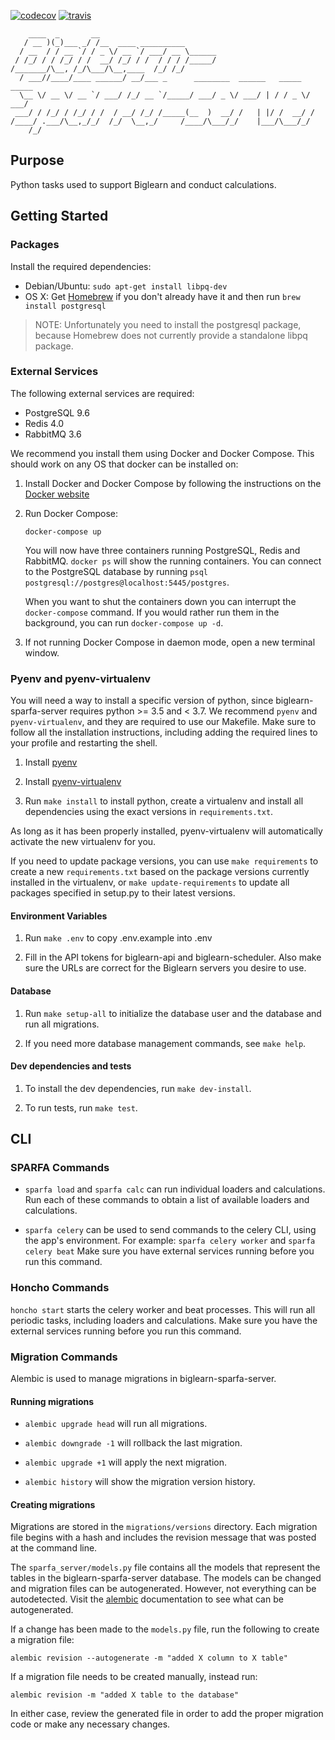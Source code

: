 [![codecov](https://codecov.io/gh/openstax/biglearn-sparfa-server/branch/master/graph/badge.svg)](https://codecov.io/gh/openstax/biglearn-sparfa-server)
[![travis](https://travis-ci.org/openstax/biglearn-sparfa-server.svg?branch=master)](https://travis-ci.org/openstax/biglearn-sparfa-server)

        ____  _       __
       / __ )(_)___ _/ /__  ____ __________
      / __  / / __ `/ / _ \/ __ `/ ___/ __ \______
     / /_/ / / /_/ / /  __/ /_/ / /  / / / /_____/
    /_______/\__, /_/\___/\__,____  /_/ /_/
      / ___//____/____ ______/ __/___ _      ________  ______   _____  _____
      \__ \/ __ \/ __ `/ ___/ /_/ __ `/_____/ ___/ _ \/ ___/ | / / _ \/ ___/
     ___/ / /_/ / /_/ / /  / __/ /_/ /_____(__  )  __/ /   | |/ /  __/ /
    /____/ .___/\__,_/_/  /_/  \__,_/     /____/\___/_/    |___/\___/_/
        /_/

## Purpose

Python tasks used to support Biglearn and conduct calculations.

## Getting Started

### Packages

Install the required dependencies:

  - Debian/Ubuntu: `sudo apt-get install libpq-dev`
  - OS X: Get [Homebrew](https://brew.sh/) if you don't already have it
          and then run `brew install postgresql`

  > NOTE: Unfortunately you need to install the postgresql package,
          because Homebrew does not currently provide a standalone libpq package.

### External Services

The following external services are required:

  - PostgreSQL 9.6
  - Redis 4.0
  - RabbitMQ 3.6

We recommend you install them using Docker and Docker Compose.
This should work on any OS that docker can be installed on:

1.  Install Docker and Docker Compose by following the instructions on the
    [Docker website](https://docs.docker.com/compose/install/)

2.  Run Docker Compose:

    `docker-compose up`

    You will now have three containers running PostgreSQL, Redis and RabbitMQ.
    `docker ps` will show the running containers.
    You can connect to the PostgreSQL database by running
    `psql postgresql://postgres@localhost:5445/postgres`.

    When you want to shut the containers down you can interrupt the `docker-compose` command.
    If you would rather run them in the background, you can run `docker-compose up -d`.

3.  If not running Docker Compose in daemon mode, open a new terminal window.

### Pyenv and pyenv-virtualenv

You will need a way to install a specific version of python,
since biglearn-sparfa-server requires python >= 3.5 and < 3.7.
We recommend `pyenv` and `pyenv-virtualenv`, and they are required to use our Makefile.
Make sure to follow all the installation instructions, including
adding the required lines to your profile and restarting the shell.

1.  Install [pyenv](https://github.com/pyenv/pyenv)

2.  Install [pyenv-virtualenv](https://github.com/pyenv/pyenv-virtualenv)

3.  Run `make install` to install python, create a virtualenv and install all
    dependencies using the exact versions in `requirements.txt`.

As long as it has been properly installed, pyenv-virtualenv
will automatically activate the new virtualenv for you.

If you need to update package versions, you can use `make requirements` to create a new
`requirements.txt` based on the package versions currently installed in the virtualenv, or
`make update-requirements` to update all packages specified in setup.py to their latest versions.

#### Environment Variables

1.  Run `make .env` to copy .env.example into .env

2.  Fill in the API tokens for biglearn-api and biglearn-scheduler.
    Also make sure the URLs are correct for the Biglearn servers you desire to use.

#### Database

1.  Run `make setup-all` to initialize the database user and the database and run all migrations.

2.  If you need more database management commands, see `make help`.

#### Dev dependencies and tests

1.  To install the dev dependencies, run `make dev-install`.

2.  To run tests, run `make test`.

## CLI

### SPARFA Commands

  - `sparfa load` and `sparfa calc` can run individual loaders and calculations.
    Run each of these commands to obtain a list of available loaders and calculations.

  - `sparfa celery` can be used to send commands to the celery CLI, using the app's environment.
    For example: `sparfa celery worker` and `sparfa celery beat`
    Make sure you have external services running before you run this command.

### Honcho Commands

`honcho start` starts the celery worker and beat processes.
This will run all periodic tasks, including loaders and calculations.
Make sure you have the external services running before you run this command.

### Migration Commands

Alembic is used to manage migrations in biglearn-sparfa-server.

#### Running migrations

  - `alembic upgrade head` will run all migrations.

  - `alembic downgrade -1` will rollback the last migration.

  - `alembic upgrade +1` will apply the next migration.

  - `alembic history` will show the migration version history.

#### Creating migrations

Migrations are stored in the `migrations/versions` directory.
Each migration file begins with a hash and includes the
revision message that was posted at the command line.

The `sparfa_server/models.py` file contains all the models that represent
the tables in the biglearn-sparfa-server database.
The models can be changed and migration files can be autogenerated.
However, not everything can be autodetected.
Visit the
[alembic](http://alembic.zzzcomputing.com/en/latest/autogenerate.html#what-does-autogenerate-detect-and-what-does-it-not-detect)
documentation to see what can be autogenerated.

If a change has been made to the `models.py` file, run the following to create a migration file:

`alembic revision --autogenerate -m "added X column to X table"`

If a migration file needs to be created manually, instead run:

`alembic revision -m "added X table to the database"`

In either case, review the generated file in order to
add the proper migration code or make any necessary changes.
